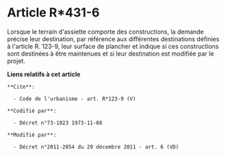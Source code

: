 # Article R*431-6

Lorsque le terrain d'assiette comporte des constructions, la demande précise leur destination, par référence aux différentes
destinations définies à l'article R. 123-9, leur surface de plancher et indique si ces constructions sont destinées à être
maintenues et si leur destination est modifiée par le projet.

**Liens relatifs à cet article**

	**Cite**:

	  - Code de l'urbanisme - art. R*123-9 (V)

	**Codifié par**:

	  - Décret n°73-1023 1973-11-08

	**Modifié par**:

	  - Décret n°2011-2054 du 29 décembre 2011 - art. 6 (VD)
